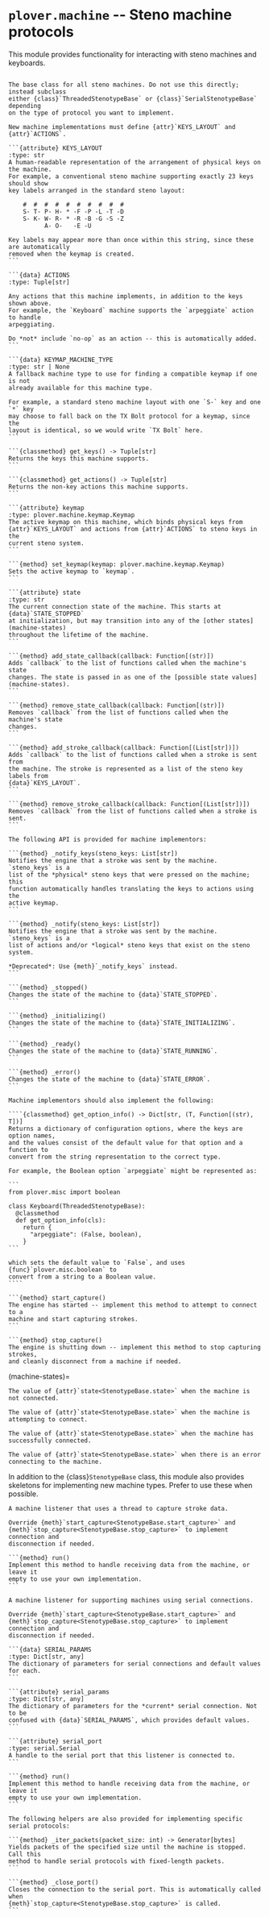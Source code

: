 # `plover.machine` -- Steno machine protocols

This module provides functionality for interacting with steno machines and
keyboards.

```{py:module} plover.machine.base

```

`````{class} StenotypeBase
The base class for all steno machines. Do not use this directly; instead subclass
either {class}`ThreadedStenotypeBase` or {class}`SerialStenotypeBase` depending
on the type of protocol you want to implement.

New machine implementations must define {attr}`KEYS_LAYOUT` and {attr}`ACTIONS`.

```{attribute} KEYS_LAYOUT
:type: str
A human-readable representation of the arrangement of physical keys on the machine.
For example, a conventional steno machine supporting exactly 23 keys should show
key labels arranged in the standard steno layout:

    #  #  #  #  #  #  #  #  #  #
    S- T- P- H- * -F -P -L -T -D
    S- K- W- R- * -R -B -G -S -Z
          A- O-   -E -U

Key labels may appear more than once within this string, since these are automatically
removed when the keymap is created.
```

```{data} ACTIONS
:type: Tuple[str]

Any actions that this machine implements, in addition to the keys shown above.
For example, the `Keyboard` machine supports the `arpeggiate` action to handle
arpeggiating.

Do *not* include `no-op` as an action -- this is automatically added.
```

```{data} KEYMAP_MACHINE_TYPE
:type: str | None
A fallback machine type to use for finding a compatible keymap if one is not
already available for this machine type.

For example, a standard steno machine layout with one `S-` key and one `*` key
may choose to fall back on the TX Bolt protocol for a keymap, since the
layout is identical, so we would write `TX Bolt` here.
```

```{classmethod} get_keys() -> Tuple[str]
Returns the keys this machine supports.
```

```{classmethod} get_actions() -> Tuple[str]
Returns the non-key actions this machine supports.
```

```{attribute} keymap
:type: plover.machine.keymap.Keymap
The active keymap on this machine, which binds physical keys from
{attr}`KEYS_LAYOUT` and actions from {attr}`ACTIONS` to steno keys in the
current steno system.
```

```{method} set_keymap(keymap: plover.machine.keymap.Keymap)
Sets the active keymap to `keymap`.
```

```{attribute} state
:type: str
The current connection state of the machine. This starts at {data}`STATE_STOPPED`
at initialization, but may transition into any of the [other states](machine-states)
throughout the lifetime of the machine.
```

```{method} add_state_callback(callback: Function[(str)])
Adds `callback` to the list of functions called when the machine's state
changes. The state is passed in as one of the [possible state values](machine-states).
```

```{method} remove_state_callback(callback: Function[(str)])
Removes `callback` from the list of functions called when the machine's state
changes.
```

```{method} add_stroke_callback(callback: Function[(List[str])])
Adds `callback` to the list of functions called when a stroke is sent from
the machine. The stroke is represented as a list of the steno key labels from
{data}`KEYS_LAYOUT`.
```

```{method} remove_stroke_callback(callback: Function[(List[str])])
Removes `callback` from the list of functions called when a stroke is sent.
```

The following API is provided for machine implementors:

```{method} _notify_keys(steno_keys: List[str])
Notifies the engine that a stroke was sent by the machine. `steno_keys` is a
list of the *physical* steno keys that were pressed on the machine; this
function automatically handles translating the keys to actions using the
active keymap.
```

```{method} _notify(steno_keys: List[str])
Notifies the engine that a stroke was sent by the machine. `steno_keys` is a
list of actions and/or *logical* steno keys that exist on the steno system.

*Deprecated*: Use {meth}`_notify_keys` instead.
```

```{method} _stopped()
Changes the state of the machine to {data}`STATE_STOPPED`.
```

```{method} _initializing()
Changes the state of the machine to {data}`STATE_INITIALIZING`.
```

```{method} _ready()
Changes the state of the machine to {data}`STATE_RUNNING`.
```

```{method} _error()
Changes the state of the machine to {data}`STATE_ERROR`.
```

Machine implementors should also implement the following:

````{classmethod} get_option_info() -> Dict[str, (T, Function[(str), T])]
Returns a dictionary of configuration options, where the keys are option names,
and the values consist of the default value for that option and a function to
convert from the string representation to the correct type.

For example, the Boolean option `arpeggiate` might be represented as:

```
from plover.misc import boolean

class Keyboard(ThreadedStenotypeBase):
  @classmethod
  def get_option_info(cls):
    return {
      "arpeggiate": (False, boolean),
    }
```

which sets the default value to `False`, and uses {func}`plover.misc.boolean` to
convert from a string to a Boolean value.
````

```{method} start_capture()
The engine has started -- implement this method to attempt to connect to a
machine and start capturing strokes.
```

```{method} stop_capture()
The engine is shutting down -- implement this method to stop capturing strokes,
and cleanly disconnect from a machine if needed.
`````

(machine-states)=

```{data} STATE_STOPPED
The value of {attr}`state<StenotypeBase.state>` when the machine is not connected.
```

```{data} STATE_INITIALIZING
The value of {attr}`state<StenotypeBase.state>` when the machine is attempting to connect.
```

```{data} STATE_RUNNING
The value of {attr}`state<StenotypeBase.state>` when the machine has successfully connected.
```

```{data} STATE_ERROR
The value of {attr}`state<StenotypeBase.state>` when there is an error connecting to the machine.
```

In addition to the {class}`StenotypeBase` class, this module also provides
skeletons for implementing new machine types. Prefer to use these when possible.

````{class} ThreadedStenotypeBase
A machine listener that uses a thread to capture stroke data.

Override {meth}`start_capture<StenotypeBase.start_capture>` and
{meth}`stop_capture<StenotypeBase.stop_capture>` to implement connection and
disconnection if needed.

```{method} run()
Implement this method to handle receiving data from the machine, or leave it
empty to use your own implementation.
```
````

````{class} SerialStenotypeBase(serial_params: Dict[str, any])
A machine listener for supporting machines using serial connections.

Override {meth}`start_capture<StenotypeBase.start_capture>` and
{meth}`stop_capture<StenotypeBase.stop_capture>` to implement connection and
disconnection if needed.

```{data} SERIAL_PARAMS
:type: Dict[str, any]
The dictionary of parameters for serial connections and default values for each.
```

```{attribute} serial_params
:type: Dict[str, any]
The dictionary of parameters for the *current* serial connection. Not to be
confused with {data}`SERIAL_PARAMS`, which provides default values.
```

```{attribute} serial_port
:type: serial.Serial
A handle to the serial port that this listener is connected to.
```

```{method} run()
Implement this method to handle receiving data from the machine, or leave it
empty to use your own implementation.
```

The following helpers are also provided for implementing specific serial protocols:

```{method} _iter_packets(packet_size: int) -> Generator[bytes]
Yields packets of the specified size until the machine is stopped. Call this
method to handle serial protocols with fixed-length packets.
```

```{method} _close_port()
Closes the connection to the serial port. This is automatically called when
{meth}`stop_capture<StenotypeBase.stop_capture>` is called.
```
````
